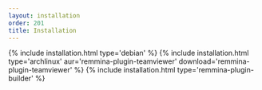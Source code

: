 ```yaml
---
layout: installation
order: 201
title: Installation
---
```

{% include installation.html type='debian' %}
{% include installation.html type='archlinux' aur='remmina-plugin-teamviewer' download='remmina-plugin-teamviewer' %}
{% include installation.html type='remmina-plugin-builder' %}
